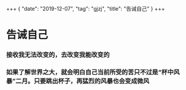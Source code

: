 +++
{
    "date": "2019-12-07",
    "tag": "gjzj",
    "title": "告诫自己"
}
+++
# 告诫自己

### 接收我无法改变的，去改变我能改变的

### 如果了解世界之大，就会明白自己当前所受的苦只不过是“杯中风暴”二月。只要跳出杯子，再猛烈的风暴也会变成微风
